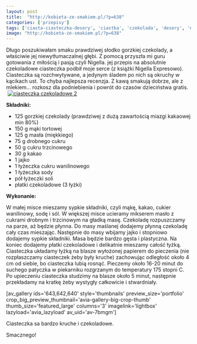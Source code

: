 ```yaml
---
layout: post
title:  "http://kobieta-ze-smakiem.pl/?p=638"
categories: ['przepisy']
tags: ['ciasta-ciasteczka-desery', 'ciastka', 'czekolada', 'desery', 'na-slodko', 'przepisy']
image: "http://kobieta-ze-smakiem.pl/?p=638"
---
```

Długo poszukiwałam smaku prawdziwej słodko gorzkiej czekolady, a właściwie jej niewytłumaczalnej głębi. Z pomocą przyszła mi guru gotowania z miłością i pasją czyli Nigella. jej przepis na absolutnie czekoladowe ciasteczka podbił moje serce (z książki Nigella Expresowo). Ciasteczka są rozchwytywane, a jedynym śladem po nich są okruchy w kącikach ust. To chyba najlepsza recenzja. Z kawą smakują dobrze, ale z mlekiem... rozkosz dla podniebienia i powrót do czasów dzieciństwa gratis.
 [![ciasteczka czekoladowe 2](http://kobieta-ze-smakiem.pl/wp-content/uploads/2015/03/ciasteczka-czekoladowe-2-300x222.jpg)](http://kobieta-ze-smakiem.pl/wp-content/uploads/2015/03/ciasteczka-czekoladowe-2.jpg)



**Składniki:**
* 125 gorzkiej czekolady (prawdziwej z dużą zawartością miazgi kakaowej min 80%)
* 150 g mąki tortowej
* 125 g masła (miękkiego)
* 75 g drobnego cukru
* 50 g cukru trzcinowego
* 30 g kakao
* 1 jajko
* 1 łyżeczka cukru wanilinowego
* 1 łyżeczka sody
* pół łyżeczki soli
* płatki czekoladowe (3 łyżki)


**Wykonanie:**

W małej misce mieszamy sypkie składniki, czyli mąkę, kakao, cukier wanilinowy, sodę i sól. W większej misce ucieramy mikserem masło z cukrami drobnym i trzcinowym na gładką masę. Czekoladę rozpuszczamy na parze, aż będzie płynna. Do masy maślanej dodajemy płynną czekoladę cały czas mieszając. Następnie do masy wbijamy jajko i stopniowo dodajemy sypkie składniki. Masa będzie bardzo gęsta i plastyczna. Na koniec dodajemy płatki czekoladowe i delikatnie mieszamy całość łyżką. Ciasteczka układamy łyżką na blasze wyłożonej papierem do pieczenia (nie rozpłaszczamy ciasteczek żeby były kruche) zachowując odległość około 4 cm od siebie, bo ciasteczka lubią rosnąć. Pieczemy około 16-20 minut do suchego patyczka w piekarniku rozgrzanym do temperatury 175 stopni C. Po upieczeniu ciasteczka studzimy na blasze około 5 minut, następnie przekładamy na kratkę żeby wystygły całkowicie i stwardniały.

[av\_gallery ids='643,642,640' style='thumbnails' preview\_size='portfolio' crop\_big\_preview\_thumbnail='avia-gallery-big-crop-thumb' thumb\_size='featured\_large' columns='3' imagelink='lightbox' lazyload='avia\_lazyload' av\_uid='av-7bmgm']

Ciasteczka sa bardzo kruche i czekoladowe.

Smacznego!

 
    